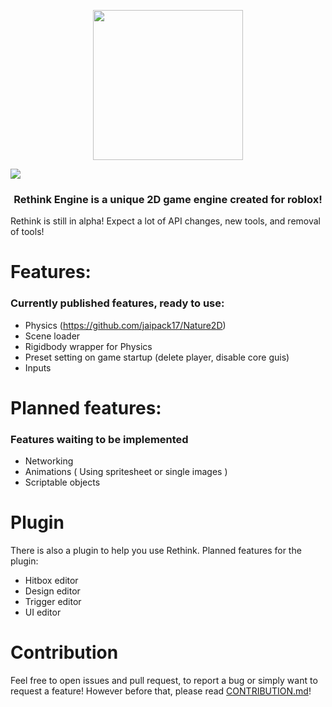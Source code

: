 <p align="center">
    <img widht=600 height=240 src=https://github.com/jammees/Rethink-Game-Engine-2D/blob/main/assets/rethinkFullLogoStroke.png>
</p>

![](https://github.com/jammees/Rethink-Game-Engine-2D/blob/main/assets/rethinkFullLogoStroke.png)
<h3 align="center"> Rethink Engine is a unique 2D game engine created for roblox!</h3>
 
Rethink is still in alpha! Expect a lot of API changes, new tools, and removal of tools!
 
# Features:
### Currently published features, ready to use:
- Physics (https://github.com/jaipack17/Nature2D)
- Scene loader
- Rigidbody wrapper for Physics
- Preset setting on game startup (delete player, disable core guis)
- Inputs

# Planned features:
### Features waiting to be implemented
- Networking
- Animations ( Using spritesheet or single images )
- Scriptable objects

# Plugin
There is also a plugin to help you use Rethink.
Planned features for the plugin:
- Hitbox editor
- Design editor
- Trigger editor
- UI editor

# Contribution
Feel free to open issues and pull request, to report a bug or simply want to request a feature!
However before that, please read [CONTRIBUTION.md](https://github.com/jammees/Rethink-Game-Engine-2D/blob/main/CONTRIBUTION.md)!

